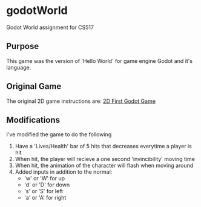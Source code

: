 # godotWorld
Godot World assignment for CS517

## Purpose
This game was the version of 'Hello World' for game engine Godot and it's language.

## Original Game
The original 2D game instructions are: [2D First Godot Game](https://docs.godotengine.org/en/stable/getting_started/first_2d_game/index.html)

## Modifications
I've modified the game to do the following
  1) Have a 'Lives/Health' bar of 5 hits that decreases everytime a player is hit
  2) When hit, the player will recieve a one second 'invincibility' moving time
  3) When hit, the animation of the character will flash when moving around
  4) Added inputs in addition to the normal:
     - 'w' or 'W' for up
     - 'd' or 'D' for down
     - 's' or 'S' for left
     - 'a' or 'A' for right
